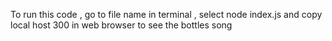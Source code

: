 To run this code , go to file name in terminal , select node index.js and copy local host 300 in web browser to see the bottles song 
